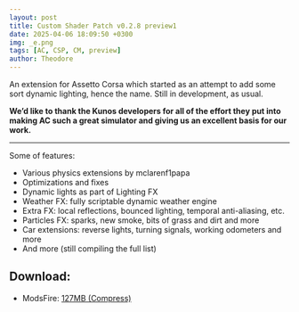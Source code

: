 ```yaml
---
layout: post
title: Custom Shader Patch v0.2.8 preview1
date: 2025-04-06 18:09:50 +0300
img: _e.png
tags: [AC, CSP, CM, preview]
author: Theodore
---
```

An extension for Assetto Corsa which started as an attempt to add some sort dynamic lighting, hence the name. Still in development, as usual.

**We’d like to thank the Kunos developers for all of the effort they put into making AC such a great simulator and giving us an excellent basis for our work.**

_________________


Some of features:
  - Various physics extensions by mclarenf1papa
  - Optimizations and fixes
  - Dynamic lights as part of Lighting FX
  - Weather FX: fully scriptable dynamic weather engine
  - Extra FX: local reflections, bounced lighting, temporal anti-aliasing, etc.
  - Particles FX: sparks, new smoke, bits of grass and dirt and more
  - Car extensions: reverse lights, turning signals, working odometers and more
  - And more (still compiling the full list)

## Download:
  - ModsFire: [127MB (Compress)](https://modsfire.com/IOAEnAx4q2kaY5f)
